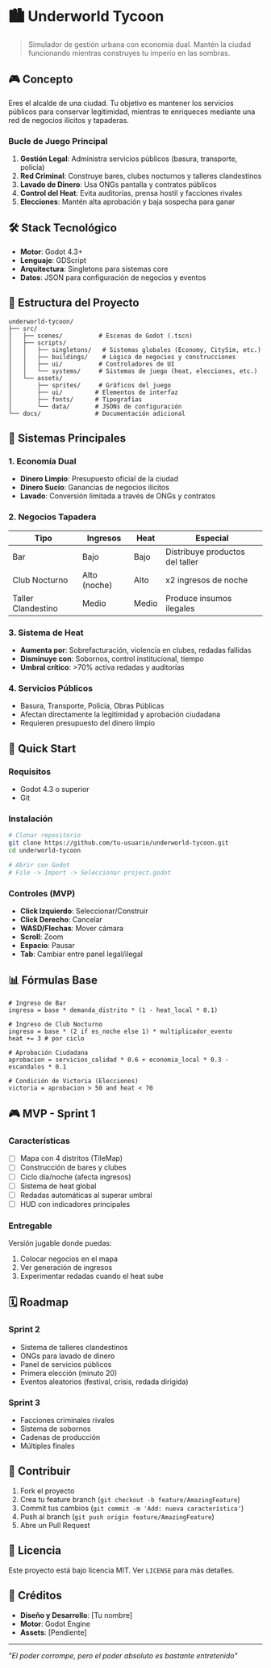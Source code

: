 # 🏙️ Underworld Tycoon

> Simulador de gestión urbana con economía dual. Mantén la ciudad funcionando mientras construyes tu imperio en las sombras.

## 🎮 Concepto

Eres el alcalde de una ciudad. Tu objetivo es mantener los servicios públicos para conservar legitimidad, mientras te enriqueces mediante una red de negocios ilícitos y tapaderas.

### Bucle de Juego Principal

1. **Gestión Legal**: Administra servicios públicos (basura, transporte, policía)
2. **Red Criminal**: Construye bares, clubes nocturnos y talleres clandestinos
3. **Lavado de Dinero**: Usa ONGs pantalla y contratos públicos
4. **Control del Heat**: Evita auditorías, prensa hostil y facciones rivales
5. **Elecciones**: Mantén alta aprobación y baja sospecha para ganar

## 🛠️ Stack Tecnológico

- **Motor**: Godot 4.3+
- **Lenguaje**: GDScript
- **Arquitectura**: Singletons para sistemas core
- **Datos**: JSON para configuración de negocios y eventos

## 📁 Estructura del Proyecto

```
underworld-tycoon/
├── src/
│   ├── scenes/          # Escenas de Godot (.tscn)
│   ├── scripts/
│   │   ├── singletons/   # Sistemas globales (Economy, CitySim, etc.)
│   │   ├── buildings/    # Lógica de negocios y construcciones
│   │   ├── ui/          # Controladores de UI
│   │   └── systems/     # Sistemas de juego (heat, elecciones, etc.)
│   └── assets/
│       ├── sprites/     # Gráficos del juego
│       ├── ui/         # Elementos de interfaz
│       ├── fonts/      # Tipografías
│       └── data/       # JSONs de configuración
└── docs/               # Documentación adicional
```

## 🎯 Sistemas Principales

### 1. Economía Dual
- **Dinero Limpio**: Presupuesto oficial de la ciudad
- **Dinero Sucio**: Ganancias de negocios ilícitos
- **Lavado**: Conversión limitada a través de ONGs y contratos

### 2. Negocios Tapadera
| Tipo | Ingresos | Heat | Especial |
|------|----------|------|----------|
| Bar | Bajo | Bajo | Distribuye productos del taller |
| Club Nocturno | Alto (noche) | Alto | x2 ingresos de noche |
| Taller Clandestino | Medio | Medio | Produce insumos ilegales |

### 3. Sistema de Heat
- **Aumenta por**: Sobrefacturación, violencia en clubes, redadas fallidas
- **Disminuye con**: Sobornos, control institucional, tiempo
- **Umbral crítico**: >70% activa redadas y auditorías

### 4. Servicios Públicos
- Basura, Transporte, Policía, Obras Públicas
- Afectan directamente la legitimidad y aprobación ciudadana
- Requieren presupuesto del dinero limpio

## 🚀 Quick Start

### Requisitos
- Godot 4.3 o superior
- Git

### Instalación
```bash
# Clonar repositorio
git clone https://github.com/tu-usuario/underworld-tycoon.git
cd underworld-tycoon

# Abrir con Godot
# File -> Import -> Seleccionar project.godot
```

### Controles (MVP)
- **Click Izquierdo**: Seleccionar/Construir
- **Click Derecho**: Cancelar
- **WASD/Flechas**: Mover cámara
- **Scroll**: Zoom
- **Espacio**: Pausar
- **Tab**: Cambiar entre panel legal/ilegal

## 📊 Fórmulas Base

```gdscript
# Ingreso de Bar
ingreso = base * demanda_distrito * (1 - heat_local * 0.1)

# Ingreso de Club Nocturno
ingreso = base * (2 if es_noche else 1) * multiplicador_evento
heat += 3 # por ciclo

# Aprobación Ciudadana
aprobacion = servicios_calidad * 0.6 + economia_local * 0.3 - escandalos * 0.1

# Condición de Victoria (Elecciones)
victoria = aprobacion > 50 and heat < 70
```

## 🎮 MVP - Sprint 1

### Características
- [ ] Mapa con 4 distritos (TileMap)
- [ ] Construcción de bares y clubes
- [ ] Ciclo día/noche (afecta ingresos)
- [ ] Sistema de heat global
- [ ] Redadas automáticas al superar umbral
- [ ] HUD con indicadores principales

### Entregable
Versión jugable donde puedas:
1. Colocar negocios en el mapa
2. Ver generación de ingresos
3. Experimentar redadas cuando el heat sube

## 🗓️ Roadmap

### Sprint 2
- Sistema de talleres clandestinos
- ONGs para lavado de dinero
- Panel de servicios públicos
- Primera elección (minuto 20)
- Eventos aleatorios (festival, crisis, redada dirigida)

### Sprint 3
- Facciones criminales rivales
- Sistema de sobornos
- Cadenas de producción
- Múltiples finales

## 🤝 Contribuir

1. Fork el proyecto
2. Crea tu feature branch (`git checkout -b feature/AmazingFeature`)
3. Commit tus cambios (`git commit -m 'Add: nueva característica'`)
4. Push al branch (`git push origin feature/AmazingFeature`)
5. Abre un Pull Request

## 📝 Licencia

Este proyecto está bajo licencia MIT. Ver `LICENSE` para más detalles.

## 🎨 Créditos

- **Diseño y Desarrollo**: [Tu nombre]
- **Motor**: Godot Engine
- **Assets**: [Pendiente]

---

*"El poder corrompe, pero el poder absoluto es bastante entretenido"*
